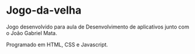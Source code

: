 # Jogo-da-velha
Jogo desenvolvido para aula de Desenvolvimento de aplicativos junto com o João Gabriel Mata.

Programado em HTML, CSS e Javascript.
